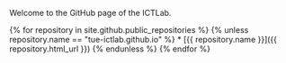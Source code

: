 Welcome to the GitHub page of the ICTLab.

{% for repository in site.github.public_repositories %}
  {% unless repository.name == "tue-ictlab.github.io" %}
    * [{{ repository.name }}]({{ repository.html_url }})
  {% endunless %}
{% endfor %}

